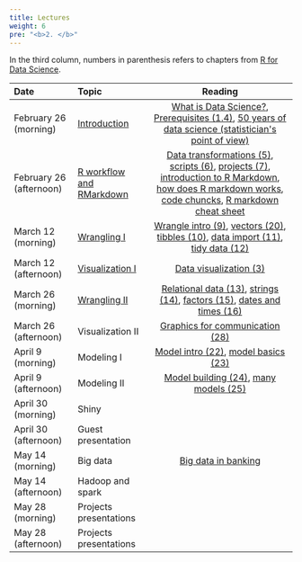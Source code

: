 ```yaml
---
title: Lectures
weight: 6
pre: "<b>2. </b>"
---
```


In the third column, numbers in parenthesis refers to chapters from [R for Data Science](http://r4ds.had.co.nz/).

| Date | Topic | Reading |
| :---  | :---  | :---:  |
| February 26 (morning) | [Introduction](https://raw.githubusercontent.com/tvatter/dsfba_2018/master/data/lecture1_overview_intro_r.pdf) | [What is Data Science?](https://www.safaribooksonline.com/library/view/doing-data-science/9781449363871/ch01.html), [Prerequisites (1.4)](http://r4ds.had.co.nz/introduction.html#prerequisites), [50 years of data science (statistician's point of view)](http://courses.csail.mit.edu/18.337/2015/docs/50YearsDataScience.pdf) |
| February 26 (afternoon) | [R workflow and RMarkdown](https://raw.githubusercontent.com/tvatter/dsfba_2018/master/data/lecture2_rworkflow_git_rmarkdown.pdf) | [Data transformations (5)](http://r4ds.had.co.nz/transform.html),  [scripts (6)](http://r4ds.had.co.nz/workflow-scripts.html), [projects (7)](http://r4ds.had.co.nz/workflow-projects.html), [introduction to R Markdown](https://rmarkdown.rstudio.com/lesson-1.html), [how does R markdown works](https://rmarkdown.rstudio.com/lesson-2.html), [code chuncks](https://rmarkdown.rstudio.com/lesson-3.html), [R markdown cheat sheet](https://rmarkdown.rstudio.com/lesson-15.html) |
| March 12 (morning) | [Wrangling I](https://raw.githubusercontent.com/tvatter/dsfba_2018/master/data/lecture3_wrangle_1.pdf) | [Wrangle intro (9)](http://r4ds.had.co.nz/wrangle-intro.html),  [vectors (20)](http://r4ds.had.co.nz/vectors.html), [tibbles (10)](http://r4ds.had.co.nz/tibbles.html), [data import (11)](http://r4ds.had.co.nz/data-import.html), [tidy data (12)](http://r4ds.had.co.nz/tidy-data.html) |
| March 12 (afternoon) | [Visualization I](https://raw.githubusercontent.com/tvatter/dsfba_2018/master/data/lecture4_visualize_1.pdf) | [Data visualization (3)](http://r4ds.had.co.nz/data-visualisation.html) |
| March 26 (morning) | [Wrangling II](https://raw.githubusercontent.com/tvatter/dsfba_2018/master/data/lecture5_wrangle_2.pdf) | [Relational data (13)](http://r4ds.had.co.nz/relational-data.html), [strings (14)](http://r4ds.had.co.nz/strings.html),  [factors (15)](http://r4ds.had.co.nz/factors.html), [dates and times (16)](http://r4ds.had.co.nz/dates-and-times.html) |
| March 26 (afternoon) | Visualization II | [Graphics for communication (28)](http://r4ds.had.co.nz/graphics-for-communication.html) |
| April 9 (morning) | Modeling I | [Model intro (22)](http://r4ds.had.co.nz/model-intro.html), [model basics (23)](http://r4ds.had.co.nz/model-basics.html) |
| April 9 (afternoon) | Modeling II | [Model building (24)](http://r4ds.had.co.nz/model-building.html), [many models (25)](http://r4ds.had.co.nz/many-models.html) |
| April 30 (morning) | Shiny | |
| April 30 (afternoon) | Guest presentation | |
| May 14 (morning) | Big data | [Big data in banking](https://www.evry.com/globalassets/insight/bank2020/bank-2020---big-data---whitepaper.pdf) |
| May 14 (afternoon) | Hadoop and spark | |
| May 28 (morning) | Projects presentations | |
| May 28 (afternoon) | Projects presentations | |